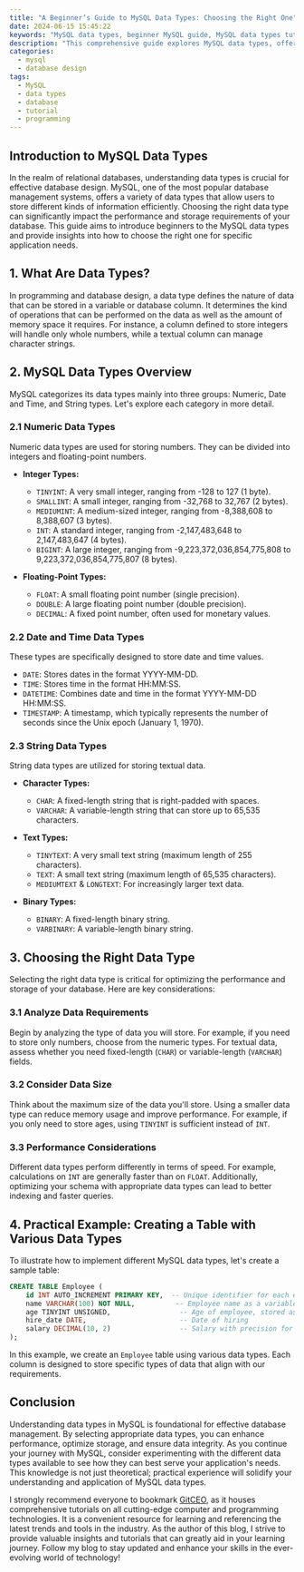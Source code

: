 ```yaml
---
title: "A Beginner’s Guide to MySQL Data Types: Choosing the Right One"
date: 2024-06-15 15:45:22
keywords: "MySQL data types, beginner MySQL guide, MySQL data types tutorial, MySQL programming, database design"
description: "This comprehensive guide explores MySQL data types, offering insights into selecting the appropriate data type for database design. It provides an overview of various data types, practical examples, and detailed explanations to help beginners understand how to use MySQL effectively. Experience the importance of choosing the right data type, including performance implications and storage considerations. Whether you're starting with MySQL or enhancing your skills, this tutorial will equip you with essential knowledge for effective database management and design."
categories:
  - mysql
  - database design
tags:
  - MySQL
  - data types
  - database
  - tutorial
  - programming
---
```


## Introduction to MySQL Data Types

In the realm of relational databases, understanding data types is crucial for effective database design. MySQL, one of the most popular database management systems, offers a variety of data types that allow users to store different kinds of information efficiently. Choosing the right data type can significantly impact the performance and storage requirements of your database. This guide aims to introduce beginners to the MySQL data types and provide insights into how to choose the right one for specific application needs.

<!-- more -->

## 1. What Are Data Types?

In programming and database design, a data type defines the nature of data that can be stored in a variable or database column. It determines the kind of operations that can be performed on the data as well as the amount of memory space it requires. For instance, a column defined to store integers will handle only whole numbers, while a textual column can manage character strings.

## 2. MySQL Data Types Overview

MySQL categorizes its data types mainly into three groups: Numeric, Date and Time, and String types. Let's explore each category in more detail.

### 2.1 Numeric Data Types

Numeric data types are used for storing numbers. They can be divided into integers and floating-point numbers.

- **Integer Types:** 
  - `TINYINT`: A very small integer, ranging from -128 to 127 (1 byte).
  - `SMALLINT`: A small integer, ranging from -32,768 to 32,767 (2 bytes).
  - `MEDIUMINT`: A medium-sized integer, ranging from -8,388,608 to 8,388,607 (3 bytes).
  - `INT`: A standard integer, ranging from -2,147,483,648 to 2,147,483,647 (4 bytes).
  - `BIGINT`: A large integer, ranging from -9,223,372,036,854,775,808 to 9,223,372,036,854,775,807 (8 bytes).

- **Floating-Point Types:**
  - `FLOAT`: A small floating point number (single precision).
  - `DOUBLE`: A large floating point number (double precision).
  - `DECIMAL`: A fixed point number, often used for monetary values.

### 2.2 Date and Time Data Types

These types are specifically designed to store date and time values.

- `DATE`: Stores dates in the format YYYY-MM-DD.
- `TIME`: Stores time in the format HH:MM:SS.
- `DATETIME`: Combines date and time in the format YYYY-MM-DD HH:MM:SS.
- `TIMESTAMP`: A timestamp, which typically represents the number of seconds since the Unix epoch (January 1, 1970).

### 2.3 String Data Types

String data types are utilized for storing textual data.

- **Character Types:**
  - `CHAR`: A fixed-length string that is right-padded with spaces.
  - `VARCHAR`: A variable-length string that can store up to 65,535 characters.
  
- **Text Types:**
  - `TINYTEXT`: A very small text string (maximum length of 255 characters).
  - `TEXT`: A small text string (maximum length of 65,535 characters).
  - `MEDIUMTEXT` & `LONGTEXT`: For increasingly larger text data.

- **Binary Types:**
  - `BINARY`: A fixed-length binary string.
  - `VARBINARY`: A variable-length binary string.

## 3. Choosing the Right Data Type

Selecting the right data type is critical for optimizing the performance and storage of your database. Here are key considerations:

### 3.1 Analyze Data Requirements

Begin by analyzing the type of data you will store. For example, if you need to store only numbers, choose from the numeric types. For textual data, assess whether you need fixed-length (`CHAR`) or variable-length (`VARCHAR`) fields.

### 3.2 Consider Data Size

Think about the maximum size of the data you'll store. Using a smaller data type can reduce memory usage and improve performance. For example, if you only need to store ages, using `TINYINT` is sufficient instead of `INT`.

### 3.3 Performance Considerations

Different data types perform differently in terms of speed. For example, calculations on `INT` are generally faster than on `FLOAT`. Additionally, optimizing your schema with appropriate data types can lead to better indexing and faster queries.

## 4. Practical Example: Creating a Table with Various Data Types

To illustrate how to implement different MySQL data types, let's create a sample table:

```sql
CREATE TABLE Employee (
    id INT AUTO_INCREMENT PRIMARY KEY,  -- Unique identifier for each employee
    name VARCHAR(100) NOT NULL,          -- Employee name as a variable-length string
    age TINYINT UNSIGNED,                 -- Age of employee, stored as a small integer
    hire_date DATE,                       -- Date of hiring
    salary DECIMAL(10, 2)                 -- Salary with precision for monetary values
);
```

In this example, we create an `Employee` table using various data types. Each column is designed to store specific types of data that align with our requirements.

## Conclusion

Understanding data types in MySQL is foundational for effective database management. By selecting appropriate data types, you can enhance performance, optimize storage, and ensure data integrity. As you continue your journey with MySQL, consider experimenting with the different data types available to see how they can best serve your application's needs. This knowledge is not just theoretical; practical experience will solidify your understanding and application of MySQL data types.

I strongly recommend everyone to bookmark [GitCEO](https://gitceo.com), as it houses comprehensive tutorials on all cutting-edge computer and programming technologies. It is a convenient resource for learning and referencing the latest trends and tools in the industry. As the author of this blog, I strive to provide valuable insights and tutorials that can greatly aid in your learning journey. Follow my blog to stay updated and enhance your skills in the ever-evolving world of technology!